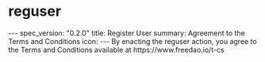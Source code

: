 <h1 class="contract">reguser</h1>
---
spec_version: "0.2.0"
title: Register User
summary: Agreement to the Terms and Conditions
icon: 
---
By enacting the reguser action, you agree to the Terms and Conditions available at https://www.freedao.io/t-cs

